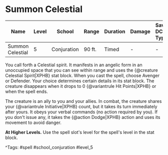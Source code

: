 # Summon Celestial

| Name | Level | School | Range | Duration | Damage | Save DC & Type |
|------|-------|--------|-------|----------|--------|----------------|
| Summon Celestial | 5 | Conjuration | 90 ft. | Timed | - | - |

You call forth a Celestial spirit. It manifests in an angelic form in an unoccupied space that you can see within range and uses the {@creature Celestial Spirit|XPHB} stat block. When you cast the spell, choose Avenger or Defender. Your choice determines certain details in its stat block. The creature disappears when it drops to 0 {@variantrule Hit Points|XPHB} or when the spell ends.

The creature is an ally to you and your allies. In combat, the creature shares your {@variantrule Initiative|XPHB} count, but it takes its turn immediately after yours. It obeys your verbal commands (no action required by you). If you don't issue any, it takes the {@action Dodge|XPHB} action and uses its movement to avoid danger.

**At Higher Levels.** Use the spell slot's level for the spell's level in the stat block.

^Tags: #spell #school_conjuration #level_5